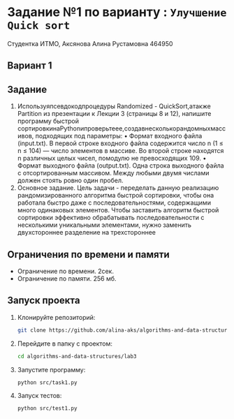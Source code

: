 # Задание №1 по варианту  : `Улучшение Quick sort`
Студентка ИТМО, Аксянова Алина Рустамовна  464950

## Вариант 1

## Задание 
1.	Используяпсевдокодпроцедуры Randomized - QuickSort,атакже Partition из презентации к Лекции 3 (страницы 8 и 12), напишите программу быстрой сортировкинаPythonипроверьтеее,создавнесколькорандомныхмассивов, подходящих под параметры:
•	Формат входного файла (input.txt). В первой строке входного файла содержится число n (1 ≤ n ≤ 104) — число элементов в массиве. Во второй строке находятся n различных целых чисел, помодулю не превосходящих 109.
•	Формат выходного файла (output.txt). Одна строка выходного файла с отсортированным массивом. Между любыми двумя числами должен стоять ровно один пробел.
2.	Основное задание. Цель задачи - переделать данную реализацию рандомизированного алгоритма быстрой сортировки, чтобы она работала быстро даже с последовательностями, содержащими много одинаковых элементов.
Чтобы заставить алгоритм быстрой сортировки эффективно обрабатывать последовательности с несколькими уникальными элементами, нужно заменить двухстороннее разделение на трехстороннее 


## Ограничения по времени и памяти

- Ограничение по времени. 2сек.
- Ограничение по памяти. 256 мб.


## Запуск проекта
1. Клонируйте репозиторий:
   ```bash
   git clone https://github.com/alina-aks/algorithms-and-data-structures.git
   
   ```
2. Перейдите в папку с проектом:
   ```bash
   cd algorithms-and-data-structures/lab3
   ```
3. Запустите программу:
   ```bash
   python src/task1.py
   ```

4. Запуск тестов:
   ```bash
   python src/test1.py
   ```
